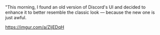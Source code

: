 "This morning, I found an old version of Discord's UI and decided to enhance it to better resemble the classic look — because the new one is just awful.

https://imgur.com/a/ZljEDqH
